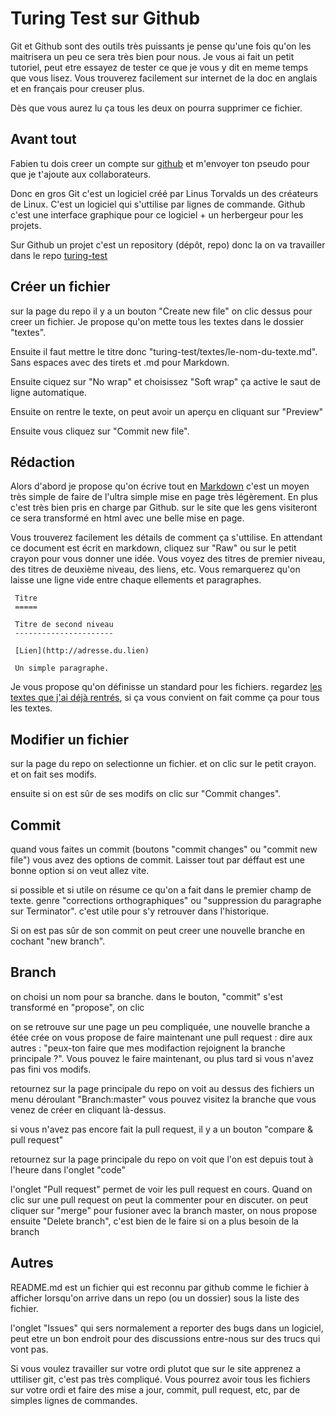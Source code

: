 Turing Test sur Github
======================

Git et Github sont des outils très puissants je pense qu'une fois qu'on les maitrisera un peu ce sera très bien pour nous. Je vous ai fait un petit tutoriel, peut etre essayez de tester ce que je vous y dit en meme temps que vous lisez. Vous trouverez facilement sur internet de la doc en anglais et en français pour creuser plus.

Dès que vous aurez lu ça tous les deux on pourra supprimer ce fichier.

Avant tout
----------

Fabien tu dois creer un compte sur [github](https://github.com/) et m'envoyer ton pseudo pour que je t'ajoute aux collaborateurs.

Donc en gros Git c'est un logiciel créé par Linus Torvalds un des créateurs de Linux. C'est un logiciel qui s'uttilise par lignes de commande. Github c'est une interface graphique pour ce logiciel + un herbergeur pour les projets.

Sur Github un projet c'est un repository (dépôt, repo) donc la on va travailler dans le repo [turing-test](https://github.com/LeonLenclos/turing-test)

Créer un fichier
----------------

sur la page du repo il y a un bouton "Create new file" on clic dessus pour creer un fichier. Je propose qu'on mette tous les textes dans le dossier "textes".

Ensuite il faut mettre le titre donc "turing-test/textes/le-nom-du-texte.md". Sans espaces avec des tirets et .md pour Markdown.

Ensuite ciquez sur "No wrap" et choisissez "Soft wrap" ça active le saut de ligne automatique.

Ensuite on rentre le texte, on peut avoir un aperçu en cliquant sur "Preview"

Ensuite vous cliquez sur "Commit new file".

Rédaction
---------

Alors d'abord je propose qu'on écrive tout en [Markdown](https://fr.wikipedia.org/wiki/Markdown) c'est un moyen très simple de faire de l'ultra simple mise en page très légèrement. En plus c'est très bien pris en charge par Github. sur le site que les gens visiteront ce sera transformé en html avec une belle mise en page.

Vous trouverez facilement les détails de comment ça s'uttilise. En attendant ce document est écrit en markdown, cliquez sur "Raw" ou sur le petit crayon pour vous donner une idée. Vous voyez des titres de premier niveau, des titres de deuxième niveau, des liens, etc. Vous remarquerez qu'on laisse une ligne vide entre chaque ellements et paragraphes.

     Titre
     =====

     Titre de second niveau
     ----------------------

     [Lien](http://adresse.du.lien)
     
     Un simple paragraphe.

Je vous propose qu'on définisse un standard pour les fichiers. regardez [les textes que j'ai déjà rentrés](https://github.com/LeonLenclos/turing-test/tree/master/textes), si ça vous convient on fait comme ça pour tous les textes.

Modifier un fichier
-------------------

sur la page du repo on selectionne un fichier. et on clic sur le petit crayon. et on fait ses modifs.

ensuite si on est sûr de ses modifs on clic sur "Commit changes".

Commit
------

quand vous faites un commit (boutons "commit changes" ou "commit new file") vous avez des options de commit. Laisser tout par déffaut est une bonne option si on veut allez vite.

si possible et si utile on résume ce qu'on a fait dans le premier champ de texte. genre "corrections orthographiques" ou "suppression du paragraphe sur Terminator". c'est utile pour s'y retrouver dans l'historique.

Si on est pas sûr de son commit on peut creer une nouvelle branche en cochant "new branch".

Branch
------

on choisi un nom pour sa branche. dans le bouton, "commit" s'est transformé en "propose", on clic

on se retrouve sur une page un peu compliquée, une nouvelle branche a étée crée on vous propose de faire maintenant une pull request : dire aux autres : "peux-ton faire que mes modifaction rejoignent la branche principale ?". Vous pouvez le faire maintenant, ou plus tard si vous n'avez pas fini vos modifs.

retournez sur la page principale du repo on voit au dessus des fichiers un menu déroulant "Branch:master" vous pouvez visitez la branche que vous venez de créer en cliquant là-dessus.

si vous n'avez pas encore fait la pull request, il y a un bouton "compare & pull request"

retournez sur la page principale du repo on voit que l'on est depuis tout à l'heure dans l'onglet "code"

l'onglet "Pull request" permet de voir les pull request en cours. Quand on clic sur une pull request on peut la commenter pour en discuter. on peut cliquer sur "merge" pour fusioner avec la branch master, on nous propose ensuite "Delete branch", c'est bien de le faire si on a plus besoin de la branch


Autres
------

README.md est un fichier qui est reconnu par github comme le fichier à afficher lorsqu'on arrive dans un repo (ou un dossier) sous la liste des fichier.

l'onglet "Issues" qui sers normalement a reporter des bugs dans un logiciel, peut etre un bon endroit pour des discussions entre-nous sur des trucs qui vont pas.

Si vous voulez travailler sur votre ordi plutot que sur le site apprenez a uttiliser git, c'est pas très compliqué. Vous pourrez avoir tous les fichiers sur votre ordi et faire des mise a jour, commit, pull request, etc, par de simples lignes de commandes.

